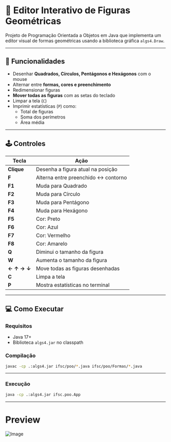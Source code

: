 # 🎨 Editor Interativo de Figuras Geométricas

Projeto de Programação Orientada a Objetos em Java que implementa um editor visual de formas geométricas usando a biblioteca gráfica `algs4.Draw`.

---

## 🧰 Funcionalidades

- Desenhar **Quadrados, Círculos, Pentágonos e Hexágonos** com o mouse
- Alternar entre **formas, cores e preenchimento**
- Redimensionar figuras
- **Mover todas as figuras** com as setas do teclado
- Limpar a tela (`C`)
- Imprimir estatísticas (`P`) como:
  - Total de figuras
  - Soma dos perímetros
  - Área média
---

## 🕹️ Controles

| Tecla       | Ação                                  |
|-------------|----------------------------------------|
| **Clique**  | Desenha a figura atual na posição      |
| **F**       | Alterna entre preenchido ↔ contorno    |
| **F1**      | Muda para Quadrado                     |
| **F2**      | Muda para Círculo                      |
| **F3**      | Muda para Pentágono                    |
| **F4**      | Muda para Hexágono                     |
| **F5**      | Cor: Preto                             |
| **F6**      | Cor: Azul                              |
| **F7**      | Cor: Vermelho                          |
| **F8**      | Cor: Amarelo                           |
| **Q**       | Diminui o tamanho da figura            |
| **W**       | Aumenta o tamanho da figura            |
| **← ↑ → ↓** | Move todas as figuras desenhadas       |
| **C**       | Limpa a tela                           |
| **P**       | Mostra estatísticas no terminal        |

---

## 💻 Como Executar

### Requisitos

- Java 17+
- Biblioteca `algs4.jar` no classpath

### Compilação

```bash
javac -cp .:algs4.jar ifsc/poo/*.java ifsc/poo/Formas/*.java
```
---

### Execução

```bash
java -cp .:algs4.jar ifsc.poo.App
```
---

# Preview

![Image](https://github.com/user-attachments/assets/4515c7ff-6116-4128-a66d-be5052449811)
